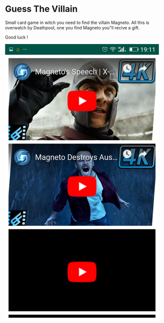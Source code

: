 # Guess The Villain


Small card game in witch you need to find the villain Magneto. All this is overwatch by Deathpool, one you find Magneto you"ll recive a gift.

Good luck !

![AppImage](https://github.com/Sorin006/Guess-The-Villain/blob/master/1.png)
